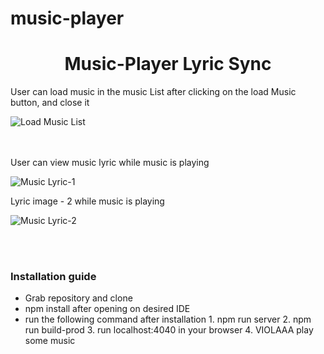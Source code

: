 # music-player

<p align='center'>
<h1 align='center'>Music-Player Lyric Sync</h1>

<div>
<p>User can load music in the music List after clicking on the load Music button, and close it</p>
    <img src="https://github.com/daveanue/music-player/blob/master/Images/loadMusicList.png" alt="Load Music List" />
</div>
<br /><br />

<div>
    <p>User can view music lyric while music is playing</p>
    <img src="https://github.com/daveanue/music-player/blob/master/Images/Lyric.png?raw=true" alt="Music Lyric-1" />
</div>

<div>
    <p>Lyric image - 2 while music is playing</p>
    <img src="https://github.com/daveanue/music-player/blob/master/Images/Lyric-2.png?raw=true" alt="Music Lyric-2" />
</div>

<br /><br />


<h3>Installation guide</h3>
<ul>
    <li>Grab repository and clone</li>
    <li>npm install after opening on desired IDE</li>
    <li>run the following command after installation 1. npm run server 2. npm run build-prod 3. run localhost:4040 in your browser 4. VIOLAAA play some music</li>
</ul>
</p>
